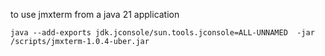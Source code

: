
to use jmxterm from a java 21 application

```
java --add-exports jdk.jconsole/sun.tools.jconsole=ALL-UNNAMED  -jar /scripts/jmxterm-1.0.4-uber.jar
```

